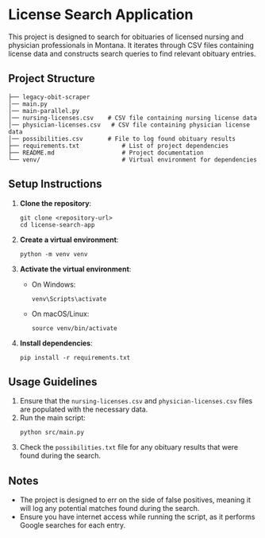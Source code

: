 # License Search Application

This project is designed to search for obituaries of licensed nursing and physician professionals in Montana. It iterates through CSV files containing license data and constructs search queries to find relevant obituary entries.

## Project Structure

```
├── legacy-obit-scraper
│── main.py
│── main-parallel.py
│── nursing-licenses.csv    # CSV file containing nursing license data
│── physician-licenses.csv   # CSV file containing physician license data
│── possibilities.csv       # File to log found obituary results
├── requirements.txt            # List of project dependencies
├── README.md                   # Project documentation
└── venv/                       # Virtual environment for dependencies
```

## Setup Instructions

1. **Clone the repository**:
   ```
   git clone <repository-url>
   cd license-search-app
   ```

2. **Create a virtual environment**:
   ```
   python -m venv venv
   ```

3. **Activate the virtual environment**:
   - On Windows:
     ```
     venv\Scripts\activate
     ```
   - On macOS/Linux:
     ```
     source venv/bin/activate
     ```

4. **Install dependencies**:
   ```
   pip install -r requirements.txt
   ```

## Usage Guidelines

1. Ensure that the `nursing-licenses.csv` and `physician-licenses.csv` files are populated with the necessary data.
2. Run the main script:
   ```
   python src/main.py
   ```
3. Check the `possibilities.txt` file for any obituary results that were found during the search.

## Notes

- The project is designed to err on the side of false positives, meaning it will log any potential matches found during the search.
- Ensure you have internet access while running the script, as it performs Google searches for each entry.

